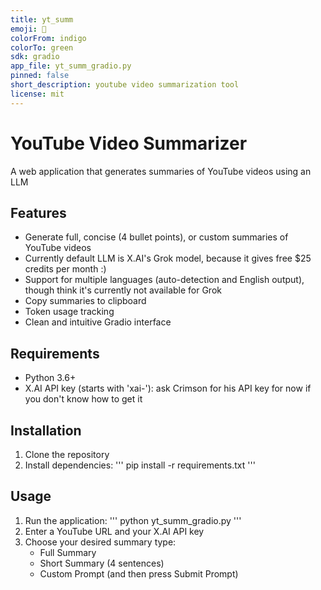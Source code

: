 ```yaml
---
title: yt_summ
emoji: 🤗
colorFrom: indigo
colorTo: green
sdk: gradio
app_file: yt_summ_gradio.py
pinned: false
short_description: youtube video summarization tool
license: mit
---
```


# YouTube Video Summarizer

A web application that generates summaries of YouTube videos using an LLM

## Features

- Generate full, concise (4 bullet points), or custom summaries of YouTube videos
- Currently default LLM is X.AI's Grok model, because it gives free $25 credits per month :)
- Support for multiple languages (auto-detection and English output), though think it's currently not available for Grok
- Copy summaries to clipboard
- Token usage tracking
- Clean and intuitive Gradio interface

## Requirements

- Python 3.6+
- X.AI API key (starts with 'xai-'): ask Crimson for his API key for now if you don't know how to get it

## Installation

1. Clone the repository
2. Install dependencies:
'''
pip install -r requirements.txt
'''

## Usage

1. Run the application:
'''
python yt_summ_gradio.py
'''
2. Enter a YouTube URL and your X.AI API key
3. Choose your desired summary type:
   - Full Summary
   - Short Summary (4 sentences)
   - Custom Prompt (and then press Submit Prompt)

